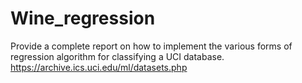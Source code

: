 # Wine_regression
Provide a complete report on how to implement the various forms of regression algorithm for classifying a UCI database.
https://archive.ics.uci.edu/ml/datasets.php
